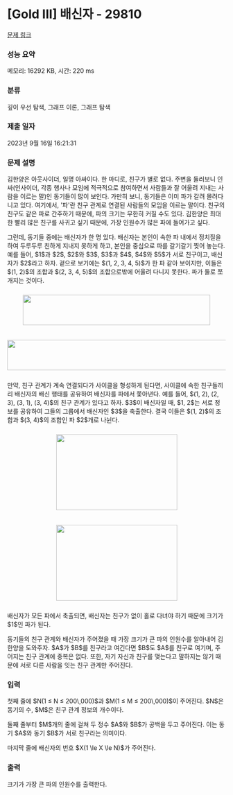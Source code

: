 # [Gold III] 배신자 - 29810 

[문제 링크](https://www.acmicpc.net/problem/29810) 

### 성능 요약

메모리: 16292 KB, 시간: 220 ms

### 분류

깊이 우선 탐색, 그래프 이론, 그래프 탐색

### 제출 일자

2023년 9월 16일 16:21:31

### 문제 설명

<p>김한양은 아웃사이더, 일명 아싸이다. 한 마디로, 친구가 별로 없다. 주변을 둘러보니 인싸(인사이더, 각종 행사나 모임에 적극적으로 참여하면서 사람들과 잘 어울려 지내는 사람을 이르는 말)인 동기들이 많이 보인다. 가만히 보니, 동기들은 이미 파가 갈려 몰려다니고 있다. 여기에서, '파'란 친구 관계로 연결된 사람들의 모임을 이르는 말이다. 친구의 친구도 같은 파로 간주하기 때문에, 파의 크기는 무한히 커질 수도 있다. 김한양은 최대한 빨리 많은 친구를 사귀고 싶기 때문에, 가장 인원수가 많은 파에 들어가고 싶다.</p>

<p>그런데, 동기들 중에는 배신자가 한 명 있다. 배신자는 본인이 속한 파 내에서 정치질을 하여 두루두루 친하게 지내지 못하게 하고, 본인을 중심으로 파를 갈기갈기 찢어 놓는다. 예를 들어, $1$과 $2$, $2$와 $3$, $3$과 $4$, $4$와 $5$가 서로 친구이고, 배신자가 $2$라고 하자. 겉으로 보기에는 $(1, 2, 3, 4, 5)$가 한 파 같아 보이지만, 이들은 $(1, 2)$의 조합과 $(2, 3, 4, 5)$의 조합으로밖에 어울려 다니지 못한다. 파가 둘로 쪼개지는 것이다.</p>

<p style="text-align: center;"><img alt="" src="" style="height: 70px; width: 432px; margin-top: 10px; margin-bottom: 10px;"></p>

<p style="text-align: center;"><img alt="" src="" style="height: 70px; width: 556px; margin-top: 10px; margin-bottom: 10px;"></p>

<p>만약, 친구 관계가 계속 연결되다가 사이클을 형성하게 된다면, 사이클에 속한 친구들끼리 배신자의 배신 행태를 공유하여 배신자를 파에서 쫓아낸다. 예를 들어, $(1, 2), (2, 3), (3, 1), (3, 4)$의 친구 관계가 있다고 하자. $3$이 배신자일 때, $1, 2$는 서로 정보를 공유하여 그들의 그룹에서 배신자인 $3$을 축출한다. 결국 이들은 $(1, 2)$의 조합과 $(3, 4)$의 조합인 파 $2$개로 나뉜다.</p>

<p style="text-align: center;"><img alt="" src="" style="width: 279px; height: 175px; margin-top: 10px; margin-bottom: 10px;"></p>

<p style="text-align: center;"><img alt="" src="" style="width: 279px; height: 175px; margin-top: 10px; margin-bottom: 10px;"></p>

<p>배신자가 모든 파에서 축출되면, 배신자는 친구가 없이 홀로 다녀야 하기 때문에 크기가 $1$인 파가 된다.</p>

<p>동기들의 친구 관계와 배신자가 주어졌을 때 가장 크기가 큰 파의 인원수를 알아내어 김한양을 도와주자. $A$가 $B$를 친구라고 여긴다면 $B$도 $A$를 친구로 여기며, 주어지는 친구 관계에 중복은 없다. 또한, 자기 자신과 친구를 맺는다고 말하지는 않기 때문에 서로 다른 사람을 잇는 친구 관계만 주어진다.</p>

### 입력 

 <p>첫째 줄에 $N(1 ≤ N ≤ 200\,000)$과 $M(1 ≤ M ≤ 200\,000)$이 주어진다. $N$은 동기의 수, $M$은 친구 관계 정보의 개수이다.</p>

<p>둘째 줄부터 $M$개의 줄에 걸쳐 두 정수 $A$와 $B$가 공백을 두고 주어진다. 이는 동기 $A$와 동기 $B$가 서로 친구라는 의미이다.</p>

<p>마지막 줄에 배신자의 번호 $X(1 \le X \le N)$가 주어진다. </p>

### 출력 

 <p>크기가 가장 큰 파의 인원수를 출력한다.</p>

